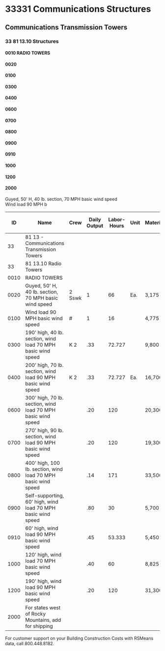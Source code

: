 # 33331 Communications Structures  
## Communications Transmission Towers  
### 33 81 13.10 Structures

#### 0010 RADIO TOWERS

#### 0020  
#### 0100  
#### 0300  
#### 0400  
#### 0600  
#### 0700  
#### 0800  
#### 0900  
#### 0910  
#### 1000  
#### 1200  
#### 2000  

Guyed, 50' H, 40 lb. section, 70 MPH basic wind speed  
Wind load 90 MPH b

| ID   | Name                                                                 | Crew   | Daily Output | Labor-Hours | Unit | Material | Labor | Equipment | Total  | Total Incl O&P |
|------|----------------------------------------------------------------------|--------|--------------|-------------|------|----------|-------|-----------|--------|----------------|
| 33   | 81 13 - Communications Transmission Towers                           |        |              |             |      |          |       |           |        |                |
| 33   | 81 13.10 Radio Towers                                                |        |              |             |      |          |       |           |        |                |
| 0010 | RADIO TOWERS                                                         |        |              |             |      |          |       |           |        |                |
| 0020 | Guyed, 50' H, 40 lb. section, 70 MPH basic wind speed                | 2 Sswk | 1            | 66          | Ea.  | 3,175    | 990   |           | 4,165  | 5,0 :          |
| 0100 | Wind load 90 MPH basic wind speed                                    | #      | 1            | 16          |      | 4,775    | 990   |           | 5,765  | 6,7 %          |
| 0300 | 190' high, 40 lb. section, wind load 70 MPH basic wind speed         | K 2    | .33          | 72.727      |      | 9,800    | 4,275 | 1,150     | 15,225 | 18,60          |
| 0400 | 200' high, 70 lb. section, wind load 90 MPH basic wind speed         | K 2    | .33          | 72.727      | Ea.  | 16,700   | 4,275 | 1,150     | 22,125 | 26,20          |
| 0600 | 300' high, 70 lb. section, wind load 70 MPH basic wind speed         |        | .20          | 120         |      | 20,300   | 7,050 | 1,875     | 29,225 | 35,30          |
| 0700 | 270' high, 90 lb. section, wind load 90 MPH basic wind speed         |        | .20          | 120         |      | 19,300   | 7,050 | 1,875     | 28,225 | 34,20          |
| 0800 | 400' high, 100 lb. section, wind load 70 MPH basic wind speed        |        | .14          | 171         |      | 33,500   | 10,100| 2,700     | 46,300 | 55,00          |
| 0900 | Self-supporting, 60' high, wind load 70 MPH basic wind speed         |        | .80          | 30          |      | 5,700    | 1,750 | 470       | 7,920  | 9,50           |
| 0910 | 60' high, wind load 90 MPH basic wind speed                          |        | .45          | 53.333      |      | 5,450    | 3,125 | 840       | 9,415  | 11,70          |
| 1000 | 120' high, wind load 70 MPH basic wind speed                         |        | .40          | 60          |      | 8,825    | 3,525 | 945       | 13,295 | 16,10          |
| 1200 | 190' high, wind load 90 MPH basic wind speed                         |        | .20          | 120         |      | 31,300   | 7,050 | 1,875     | 40,225 | 47,30          |
| 2000 | For states west of Rocky Mountains, add for shipping                 |        |              |             |      |          |       |           | 10 %   |                |

For customer support on your Building Construction Costs with RSMeans data, call 800.448.8182.